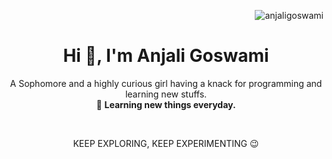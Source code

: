 <p align="right"> <img src="https://komarev.com/ghpvc/?username=anjaligoswami" alt="anjaligoswami" /> </p>
<h1 align="center">Hi 👋, I'm Anjali Goswami</h1>
<p align="center">
A Sophomore and a highly curious girl having a knack for programming and learning new stuffs. <br>🌻 <b>Learning new things everyday.</b>
</p>
<p align="center">
<!--   <img src="https://data.whicdn.com/images/136792126/original.gif" /> -->
</p>
<br>


  <p align="center"> KEEP EXPLORING, KEEP EXPERIMENTING 😉 </p>
</p>
